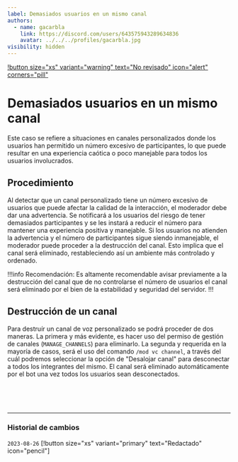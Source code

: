 ```yaml
---
label: Demasiados usuarios en un mismo canal
authors:
  - name: gacarbla
    link: https://discord.com/users/643575943289634836
    avatar: ../../../profiles/gacarbla.jpg
visibility: hidden
---
```

[!button size="xs" variant="warning" text="No revisado" icon="alert" corners="pill"](../../../info/contenido_sin_revisar/contenido_sin_revisar.md)

# Demasiados usuarios en un mismo canal
Este caso se refiere a situaciones en canales personalizados donde los usuarios han permitido un número excesivo de participantes, lo que puede resultar en una experiencia caótica o poco manejable para todos los usuarios involucrados.

## Procedimiento
Al detectar que un canal personalizado tiene un número excesivo de usuarios que puede afectar la calidad de la interacción, el moderador debe dar una advertencia. Se notificará a los usuarios del riesgo de tener demasiados participantes y se les instará a reducir el número para mantener una experiencia positiva y manejable. Si los usuarios no atienden la advertencia y el número de participantes sigue siendo inmanejable, el moderador puede proceder a la destrucción del canal. Esto implica que el canal será eliminado, restableciendo así un ambiente más controlado y ordenado.

!!!info Recomendación:
Es altamente recomendable avisar previamente a la destrucción del canal que de no controlarse el número de usuarios el canal será eliminado por el bien de la estabilidad y seguridad del servidor.
!!!

## Destrucción de un canal
Para destruír un canal de voz personalizado se podrá proceder de dos maneras. La primera y más evidente, es hacer uso del permiso de gestión de canales (`MANAGE_CHANNELS`) para eliminarlo. La segunda y requerida en la mayoría de casos, será el uso del comando `/mod vc channel`, a través del cuál podremos seleccionar la opción de "Desalojar canal" para desconectar a todos los integrantes del mismo. El canal será eliminado automáticamente por el bot una vez todos los usuarios sean desconectados.

<br><br><br>
** **
### Historial de cambios
`2023-08-26` [!button size="xs" variant="primary" text="Redactado" icon="pencil"]